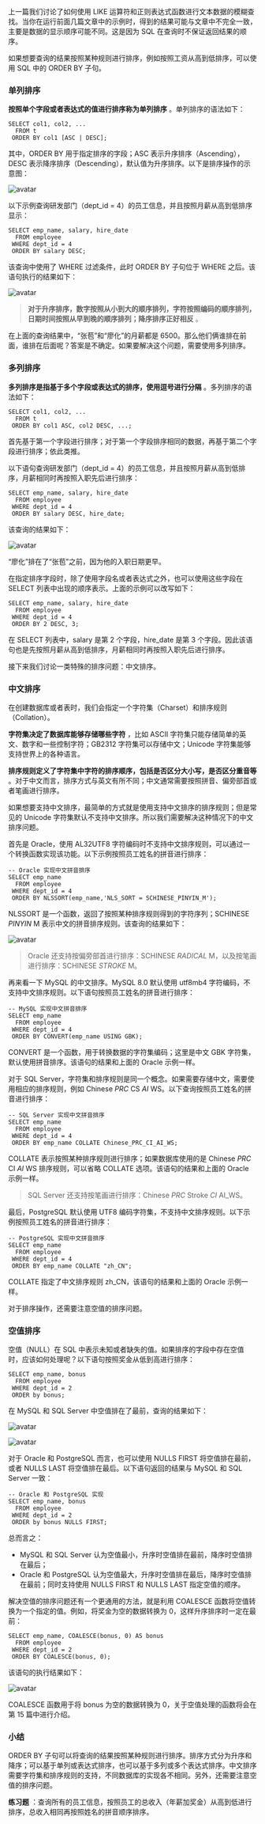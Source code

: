 上一篇我们讨论了如何使用 LIKE
运算符和正则表达式函数进行文本数据的模糊查找。当你在运行前面几篇文章中的示例时，得到的结果可能与文章中不完全一致，主要是数据的显示顺序可能不同。这是因为
SQL 在查询时不保证返回结果的顺序。

如果想要查询的结果按照某种规则进行排序，例如按照工资从高到低排序，可以使用 SQL 中的 ORDER BY 子句。

### 单列排序

**按照单个字段或者表达式的值进行排序称为单列排序** 。单列排序的语法如下：

    
    
    SELECT col1, col2, ...
      FROM t
     ORDER BY col1 [ASC | DESC];
    

其中，ORDER BY 用于指定排序的字段；ASC 表示升序排序（Ascending），DESC
表示降序排序（Descending），默认值为升序排序。以下是排序操作的示意图：

![avatar](https://images.gitbook.cn/FgZSk_s_FDgG34PoD34tW5sIe2lF)

以下示例查询研发部门（dept_id = 4）的员工信息，并且按照月薪从高到低排序显示：

    
    
    SELECT emp_name, salary, hire_date
      FROM employee
     WHERE dept_id = 4
     ORDER BY salary DESC;
    

该查询中使用了 WHERE 过滤条件，此时 ORDER BY 子句位于 WHERE 之后。该语句执行的结果如下：

![avatar](https://images.gitbook.cn/FiOx2_eKzcf68rVS8Xa4q7tkHTEl)

> **对于升序排序，数字按照从小到大的顺序排列，字符按照编码的顺序排列，日期时间按照从早到晚的顺序排列；降序排序正好相反** 。

在上面的查询结果中，“张苞”和“廖化”的月薪都是 6500。那么他们俩谁排在前面，谁排在后面呢？答案是不确定。如果要解决这个问题，需要使用多列排序。

### 多列排序

**多列排序是指基于多个字段或表达式的排序，使用逗号进行分隔** 。多列排序的语法如下：

    
    
    SELECT col1, col2, ...
      FROM t
     ORDER BY col1 ASC, col2 DESC, ...;
    

首先基于第一个字段进行排序；对于第一个字段排序相同的数据，再基于第二个字段进行排序；依此类推。

以下语句查询研发部门（dept_id = 4）的员工信息，并且按照月薪从高到低排序，月薪相同时再按照入职先后进行排序：

    
    
    SELECT emp_name, salary, hire_date
      FROM employee
     WHERE dept_id = 4
     ORDER BY salary DESC, hire_date;
    

该查询的结果如下：

![avatar](https://images.gitbook.cn/FqynpWJo7Mwpx4fg5vFIuXxtQJIm)

“廖化”排在了“张苞”之前，因为他的入职日期更早。

在指定排序字段时，除了使用字段名或者表达式之外，也可以使用这些字段在 SELECT 列表中出现的顺序表示。上面的示例可以改写如下：

    
    
    SELECT emp_name, salary, hire_date
      FROM employee
     WHERE dept_id = 4
     ORDER BY 2 DESC, 3;
    

在 SELECT 列表中，salary 是第 2 个字段，hire_date 是第 3
个字段。因此该语句也是先按照月薪从高到低排序，月薪相同时再按照入职先后进行排序。

接下来我们讨论一类特殊的排序问题：中文排序。

### 中文排序

在创建数据库或者表时，我们会指定一个字符集（Charset）和排序规则（Collation）。

**字符集决定了数据库能够存储哪些字符** ，比如 ASCII 字符集只能存储简单的英文、数字和一些控制字符；GB2312
字符集可以存储中文；Unicode 字符集能够支持世界上的各种语言。

**排序规则定义了字符集中字符的排序顺序，包括是否区分大小写，是否区分重音等**
。对于中文而言，排序方式与英文有所不同；中文通常需要按照拼音、偏旁部首或者笔画进行排序。

如果想要支持中文排序，最简单的方式就是使用支持中文排序的排序规则；但是常见的 Unicode
字符集默认不支持中文排序。所以我们需要解决这种情况下的中文排序问题。

首先是 Oracle，使用 AL32UTF8 字符编码时不支持中文排序规则，可以通过一个转换函数实现该功能。以下示例按照员工姓名的拼音进行排序：

    
    
    -- Oracle 实现中文拼音排序
    SELECT emp_name
      FROM employee
     WHERE dept_id = 4
     ORDER BY NLSSORT(emp_name,'NLS_SORT = SCHINESE_PINYIN_M');
    

NLSSORT 是一个函数，返回了按照某种排序规则得到的字符序列；SCHINESE _PINYIN_ M 表示中文的拼音排序规则。该查询的结果如下：

![avatar](https://images.gitbook.cn/Fhjo9o10lG8xJo0fHh9G7UvFi5G1)

> Oracle 还支持按偏旁部首进行排序：SCHINESE _RADICAL_ M，以及按笔画进行排序：SCHINESE _STROKE_ M。

再来看一下 MySQL 的中文排序。MySQL 8.0 默认使用 utf8mb4 字符编码，不支持中文排序规则。以下语句按照员工姓名的拼音进行排序：

    
    
    -- MySQL 实现中文拼音排序
    SELECT emp_name
      FROM employee
     WHERE dept_id = 4
     ORDER BY CONVERT(emp_name USING GBK);
    

CONVERT 是一个函数，用于转换数据的字符集编码；这里是中文 GBK 字符集，默认使用拼音排序。该语句的结果和上面的 Oracle 示例一样。

对于 SQL Server，字符集和排序规则是同一个概念。如果需要存储中文，需要使用相应的排序规则，例如 Chinese _PRC_ CS _AI_
WS。以下查询按照员工姓名的拼音进行排序：

    
    
    -- SQL Server 实现中文拼音排序
    SELECT emp_name
      FROM employee
     WHERE dept_id = 4
     ORDER BY emp_name COLLATE Chinese_PRC_CI_AI_WS;
    

COLLATE 表示按照某种排序规则进行排序；如果数据库使用的是 Chinese _PRC_ CI _AI_ WS 排序规则，可以省略 COLLATE
选项。该语句的结果和上面的 Oracle 示例一样。

> SQL Server 还支持按笔画进行排序：Chinese _PRC_ Stroke _CI_ AI_WS。

最后，PostgreSQL 默认使用 UTF8 编码字符集，不支持中文排序规则。以下示例按照员工姓名的拼音进行排序：

    
    
    -- PostgreSQL 实现中文拼音排序
    SELECT emp_name
      FROM employee
     WHERE dept_id = 4
     ORDER BY emp_name COLLATE "zh_CN";
    

COLLATE 指定了中文排序规则 zh_CN，该语句的结果和上面的 Oracle 示例一样。

对于排序操作，还需要注意空值的排序问题。

### 空值排序

空值（NULL）在 SQL 中表示未知或者缺失的值。如果排序的字段中存在空值时，应该如何处理呢？以下语句按照奖金从低到高进行排序：

    
    
    SELECT emp_name, bonus
      FROM employee
     WHERE dept_id = 2
     ORDER by bonus;
    

在 MySQL 和 SQL Server 中空值排在了最前，查询的结果如下：

![avatar](https://images.gitbook.cn/Fhblar904KiTJhW-7u5fQfoKudC0)

![avatar](https://images.gitbook.cn/FsNsvPSQsBiBsSSb0Nx4--GFZDRw)

对于 Oracle 和 PostgreSQL 而言，也可以使用 NULLS FIRST 将空值排在最前，或者 NULLS LAST
将空值排在最后。以下语句返回的结果与 MySQL 和 SQL Server 一致：

    
    
    -- Oracle 和 PostgreSQL 实现
    SELECT emp_name, bonus
      FROM employee
     WHERE dept_id = 2
     ORDER by bonus NULLS FIRST;
    

总而言之：

  * MySQL 和 SQL Server 认为空值最小，升序时空值排在最前，降序时空值排在最后；
  * Oracle 和 PostgreSQL 认为空值最大，升序时空值排在最后，降序时空值排在最前；同时支持使用 NULLS FIRST 和 NULLS LAST 指定空值的顺序。

解决空值的排序问题还有一个更通用的方法，就是利用 COALESCE 函数将空值转换为一个指定的值。例如，将奖金为空的数据转换为
0，这样升序排序时一定在最前：

    
    
    SELECT emp_name, COALESCE(bonus, 0) AS bonus
      FROM employee
     WHERE dept_id = 2
     ORDER BY COALESCE(bonus, 0);
    

该语句的执行结果如下：

![avatar](https://images.gitbook.cn/Fn-SeaVaIEvD_Yto7qtXMbPEvLTM)

COALESCE 函数用于将 bonus 为空的数据转换为 0，关于空值处理的函数将会在第 15 篇中进行介绍。

### 小结

ORDER BY
子句可以将查询的结果按照某种规则进行排序。排序方式分为升序和降序；可以基于单列或表达式排序，也可以基于多列或多个表达式排序。中文排序需要字符集和排序规则的支持，不同数据库的实现各不相同。另外，还需要注意空值的排序问题。

**练习题** ：查询所有的员工信息，按照员工的总收入（年薪加奖金）从高到低进行排序，总收入相同再按照姓名的拼音顺序排序。

